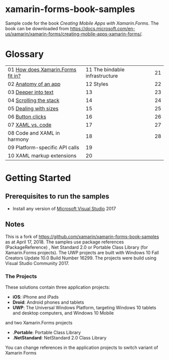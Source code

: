 # xamarin-forms-book-samples

Sample code for the book *Creating Mobile Apps with Xamarin.Forms*. The book can be downloaded from https://docs.microsoft.com/en-us/xamarin/xamarin-forms/creating-mobile-apps-xamarin-forms/.

# Glossary
|     |     |     |
| --- | --- | --- |
| 01 [How does Xamarin.Forms fit in?](https://github.com/UncleCShark/Xamarin-Examples/tree/master/Chapter01/PlatformVisuals) | 11 The bindable infrastructure | 21 |
| 02 [Anatomy of an app](https://github.com/UncleCShark/Xamarin-Examples/tree/master/Chapter02) | 12 Styles | 22 |
| 03 [Deeper into text](https://github.com/UncleCShark/Xamarin-Examples/tree/master/Chapter03)| 13 | 23 |
| 04 [Scrolling the stack](https://github.com/UncleCShark/Xamarin-Examples/tree/master/Chapter04)| 14 | 24 |
| 05 [Dealing with sizes](https://github.com/UncleCShark/Xamarin-Examples/tree/master/Chapter05) | 15 | 25 |
| 06 [Button clicks](https://github.com/UncleCShark/Xamarin-Examples/tree/master/Chapter06) | 16 | 26 |
| 07 [XAML vs. code](https://github.com/UncleCShark/Xamarin-Examples/tree/master/Chapter07) | 17 | 27 |
| 08 Code and XAML in harmony | 18 | 28 |
| 09 Platform-specific API calls | 19 |
| 10 XAML markup extensions | 20 |

# Getting Started

## Prerequisites to run the samples
- Install any version of [Microsoft Visual Studio](https://www.visualstudio.com/) 2017

## Notes
This is a fork of https://github.com/xamarin/xamarin-forms-book-samples as at April 17, 2018. The samples use package references (PackageReference) , Net Standard 2.0 or Portable Class Library (for Xamarin.Forms projects).
The UWP projects are built with Windows 10 Fall Creators Update 10.0 Build Number 16299. The projects were build using Visual Studio Community 2017.

### The Projects

These solutions contain three application projects:

- **iOS**: iPhone and iPads
- **Droid**: Android phones and tablets
- **UWP**: The Universal Windows Platform, targeting Windows 10 tablets and desktop computers, and Windows 10 Mobile

and two Xamarin.Forms projects

- **.Portable**: Portable Class Library
- **.NetStandard**: NetStandard 2.0 Class Library

You can change references in the application projects to switch variant of Xamarin Forms
